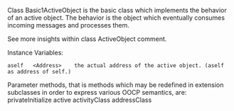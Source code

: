 Class Basic1ActiveObject is the basic class which implements the behavior of an active object.
The behavior is the object which eventually consumes incoming messages and processes them.

See more insights within class ActiveObject comment.

Instance Variables:

	aself	<Address>	 the actual address of the active object. (aself as address of self.)

Parameter methods, that is methods which may be redefined in extension subclasses in order to express various OOCP semantics, are:
	privateInitialize
	active
	activityClass
	addressClass